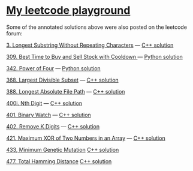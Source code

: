 # [My leetcode playground](http://leetcode.com/koskot77)

Some of the annotated solutions above were also posted on the leetcode forum:

[3. Longest Substring Without Repeating Characters](https://leetcode.com/problems/longest-substring-without-repeating-characters/) &mdash; [C++ solution](https://discuss.leetcode.com/topic/52631/c-solution-with-std-map)

[309. Best Time to Buy and Sell Stock with Cooldown ](https://leetcode.com/problems/best-time-to-buy-and-sell-stock-with-cooldown/) &mdash; [Python solution](https://discuss.leetcode.com/topic/61479/annotated-python-dp-solution-no-optimization)

[342. Power of Four](https://leetcode.com/problems/power-of-four/) &mdash; [Python solution](https://discuss.leetcode.com/topic/47200/dumb-and-fast-python-solution)

[368. Largest Divisible Subset](https://leetcode.com/problems/largest-divisible-subset/) &mdash; [C++ solution](https://discuss.leetcode.com/topic/71680/annotated-java-solution)

[388. Longest Absolute File Path](https://leetcode.com/problems/longest-absolute-file-path/) &mdash; [C++ solution](https://discuss.leetcode.com/topic/72000/tab-is-not-replaceable-with-4-spaces)

[400i. Nth Digit](https://leetcode.com/problems/nth-digit/) &mdash; [C++ solution](https://discuss.leetcode.com/topic/60401/annotated-c-solution)

[401. Binary Watch](https://leetcode.com/problems/binary-watch/) &mdash; [C++ solution](https://discuss.leetcode.com/topic/61200/annotated-c-solution-calculating-all-led-permutations)

[402. Remove K Digits](https://leetcode.com/problems/remove-k-digits/) &mdash; [C++ solution](https://discuss.leetcode.com/topic/61473/annotated-greedy-c-solution)

[421. Maximum XOR of Two Numbers in an Array](https://leetcode.com/problems/maximum-xor-of-two-numbers-in-an-array/) &mdash; [C++ solution](https://discuss.leetcode.com/topic/67825/annotated-c-solution-with-bit-shifts)

[433, Minimum Genetic Mutation](https://leetcode.com/problems/minimum-genetic-mutation/) [C++ solution](https://discuss.leetcode.com/topic/67240/c-bfs-hashed-look-ups-o-size-bank-running-time)

[477. Total Hamming Distance](https://leetcode.com/problems/total-hamming-distance/) [C++ solution](https://discuss.leetcode.com/topic/73368/c-10-lines-annotated)

